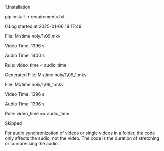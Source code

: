 1.Installation

pip install -r requirements.txt

0.Log started at 2025-01-06 19:17:49

  File: M:/time noly/1\09.mkv
 
  Video Time: 1396 s

  Audio Time: 1400 s

  Rule: video_time < audio_time

  Generated File: M:/time noly/1\09_1.mkv

  File: M:/time noly/1\09_1.mkv

  Video Time: 1396 s

  Audio Time: 1396 s

  Rule: video_time == audio_time

  Skipped

  For audio synchronization of videos or single videos in a folder, the code only affects the audio, not the video. The code is the duration of stretching or compressing the audio.
